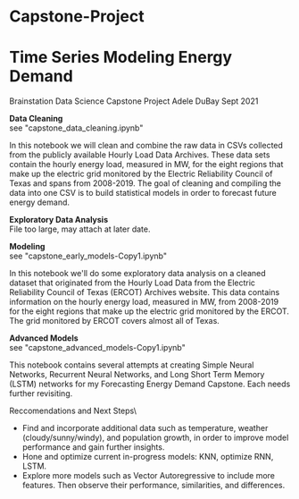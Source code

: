 # Capstone-Project
# Time Series Modeling Energy Demand
Brainstation Data Science Capstone Project
Adele DuBay
Sept 2021

**Data Cleaning**\
see "capstone_data_cleaning.ipynb"

In this notebook we will clean and combine the raw data in CSVs collected from the publicly available Hourly Load Data Archives. These data sets contain the hourly energy load, measured in MW, for the eight regions that make up the electric grid monitored by the Electric Reliability Council of Texas and spans from 2008-2019. The goal of cleaning and compiling the data into one CSV is to build statistical models in order to forecast future energy demand.


**Exploratory Data Analysis**\
File too large, may attach at later date. 


**Modeling**\
see "capstone_early_models-Copy1.ipynb"

In this notebook we'll do some exploratory data analysis on a cleaned dataset that originated from the Hourly Load Data from the Electric Reliability Council of Texas (ERCOT) Archives website. This data contains information on the hourly energy load, measured in MW, from 2008-2019 for the eight regions that make up the electric grid monitored by the ERCOT. The grid monitored by ERCOT covers almost all of Texas.


**Advanced Models**\
see "capstone_advanced_models-Copy1.ipynb"

This notebook contains several attempts at creating Simple Neural Networks, Recurrent Neural Networks, and Long Short Term Memory (LSTM) networks for my Forecasting Energy Demand Capstone. Each needs further revisiting.


Reccomendations and Next Steps\
- Find and incorporate additional data such as temperature, weather (cloudy/sunny/windy), and population growth, in order to improve model performance and gain further insights.
- Hone and optimize current in-progress models: KNN, optimize RNN, LSTM.
- Explore more models such as Vector Autoregressive to include more features. Then observe their performance, similarities, and differences.
